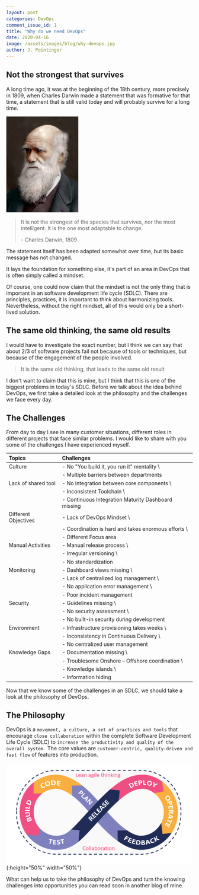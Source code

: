 ```yaml
---
layout: post
categories: DevOps
comment_issue_id: 1
title: "Why do we need DevOps"
date: 2020-04-16
image: /assets/images/blog/why-devops.jpg
author: J. Pointinger
---
```


## Not the strongest that survives

A long time ago, it was at the beginning of the 18th century, more precisely in 1809, when Charles Darwin made a statement that was formative for that time, a statement that is still valid today and will probably survive for a long time.

![Charles Darwin](/assets/images/blog/darwin.jfif)

> It is not the strongest of the species that survives, 
nor the most intelligent. It is the one most adaptable to change.
>
> \- Charles Darwin, 1809

The statement itself has been adapted somewhat over time, but its basic message has not changed.

It lays the foundation for something else, it's part of an area in DevOps that is often simply called a mindset.

Of course, one could now claim that the mindset is not the only thing that is important in an software development life cycle (SDLC). There are principles, practices, it is important to think about harmonizing tools. Nevertheless, without the right mindset, all of this would only be a short-lived solution.

## The same old thinking, the same old results

I would have to investigate the exact number, but I think we can say that about 2/3 of software projects fail not because of tools or techniques, but because of the engagement of the people involved.

> It is the same old thinking, that leads to the same old result

I don't want to claim that this is mine, but I think that this is one of the biggest problems in today's SDLC. Before we talk about the idea behind DevOps, we first take a detailed look at the philosophy and the challenges we face every day.

## The Challenges

From day to day I see in many customer situations, different roles in different projects that face similar problems. I would like to share with you some of the challenges I have experienced myself.

| Topics               | Challenges                                          |
|:---------------------|:----------------------------------------------------|
| Culture              | - No "You build it, you run it" mentality \
|                      | - Multiple barriers between departments |
| Lack of shared tool  | - No integration between core components \
|                      | - Inconsistent Toolchain \
|                      | - Continuous Integration Maturity Dashboard missing |
| Different Objectives | - Lack of DevOps Mindset \
|                      | - Coordination is hard and takes enormous efforts \
|                      | - Different Focus area |
| Manual Activities    | - Manual release process \
|                      | - Irregular versioning \
|                      | - No standardization |
| Monitoring           | - Dashboard views missing \
|                      | - Lack of centralized log management \
|                      | - No application error management \
|                      | - Poor incident management |
| Security             | - Guidelines missing \
|                      | - No security assessment \
|                      | - No built-in security during development |
| Environment          | - Infrastructure provisioning takes weeks \
|                      | - Inconsistency in Continuous Delivery \
|                      | - No centralized user management |
| Knowledge Gaps       | - Documentation missing \
|                      | - Troublesome Onshore – Offshore coordination \
|                      | - Knowledge islands \
|                      | - Information hiding |

Now that we know some of the challenges in an SDLC, we should take a look at the philosophy of DevOps.

## The Philosophy

DevOps is a `movement, a culture, a set of practices and tools` that encourage `close collaboration` within the complete Software Development Life Cycle (SDLC) to `increase the productivity and quality of the overall system.` The core values are `customer-centric, quality-driven and fast flow` of features into production.

![DevOps Philosophy](/assets/images/blog/devops-philosophy.png){:height="50%" width="50%"}

What can help us to take the philosophy of DevOps and turn the knowing challenges into opportunities you can read soon in another blog of mine.

<!-- https://pixabay.com/de/illustrations/weltall-rakete-weltraum-nacht-3262811/ -->